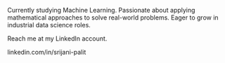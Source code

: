 Currently studying Machine Learning. 
Passionate about applying mathematical approaches to solve real-world problems. Eager to grow in industrial data science roles.


Reach me at my LinkedIn account. 

linkedin.com/in/srijani-palit

